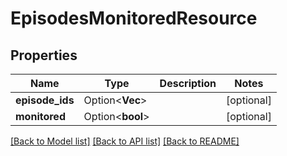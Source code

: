 # EpisodesMonitoredResource

## Properties

Name | Type | Description | Notes
------------ | ------------- | ------------- | -------------
**episode_ids** | Option<**Vec<i32>**> |  | [optional]
**monitored** | Option<**bool**> |  | [optional]

[[Back to Model list]](../README.md#documentation-for-models) [[Back to API list]](../README.md#documentation-for-api-endpoints) [[Back to README]](../README.md)


